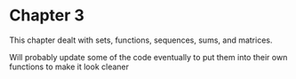 # Chapter 3

This chapter dealt with sets, functions, sequences, sums, and matrices.

Will probably update some of the code eventually to put them into their own functions to make it look cleaner
